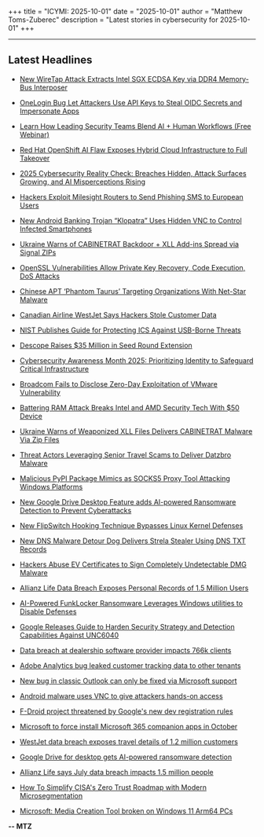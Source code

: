 +++
title = "ICYMI: 2025-10-01"
date = "2025-10-01"
author = "Matthew Toms-Zuberec"
description = "Latest stories in cybersecurity for 2025-10-01"
+++

---------------------------------------------------------------------------
## Latest Headlines
- [New WireTap Attack Extracts Intel SGX ECDSA Key via DDR4 Memory-Bus Interposer](https://thehackernews.com/2025/10/new-wiretap-attack-extracts-intel-sgx.html)

- [OneLogin Bug Let Attackers Use API Keys to Steal OIDC Secrets and Impersonate Apps](https://thehackernews.com/2025/10/onelogin-bug-let-attackers-use-api-keys.html)

- [Learn How Leading Security Teams Blend AI + Human Workflows (Free Webinar)](https://thehackernews.com/2025/10/how-leading-security-teams-blend-ai.html)

- [Red Hat OpenShift AI Flaw Exposes Hybrid Cloud Infrastructure to Full Takeover](https://thehackernews.com/2025/10/critical-red-hat-openshift-ai-flaw.html)

- [2025 Cybersecurity Reality Check: Breaches Hidden, Attack Surfaces Growing, and AI Misperceptions Rising](https://thehackernews.com/2025/10/2025-cybersecurity-reality-check.html)

- [Hackers Exploit Milesight Routers to Send Phishing SMS to European Users](https://thehackernews.com/2025/10/hackers-exploit-milesight-routers-to.html)

- [New Android Banking Trojan “Klopatra” Uses Hidden VNC to Control Infected Smartphones](https://thehackernews.com/2025/10/new-android-banking-trojan-klopatra.html)

- [Ukraine Warns of CABINETRAT Backdoor + XLL Add-ins Spread via Signal ZIPs](https://thehackernews.com/2025/10/ukraine-warns-of-cabinetrat-backdoor.html)

- [OpenSSL Vulnerabilities Allow Private Key Recovery, Code Execution, DoS Attacks](https://www.securityweek.com/openssl-vulnerabilities-allow-private-key-recovery-code-execution-dos-attacks/)

- [Chinese APT ‘Phantom Taurus’ Targeting Organizations With Net-Star Malware](https://www.securityweek.com/chinese-apt-phantom-taurus-targeting-organizations-with-net-star-malware/)

- [Canadian Airline WestJet Says Hackers Stole Customer Data](https://www.securityweek.com/canadian-airline-westjet-says-hackers-stole-customer-data/)

- [NIST Publishes Guide for Protecting ICS Against USB-Borne Threats](https://www.securityweek.com/nist-publishes-guide-for-protecting-ics-against-usb-borne-threats/)

- [Descope Raises $35 Million in Seed Round Extension](https://www.securityweek.com/descope-raises-35-million-in-seed-round-extension/)

- [Cybersecurity Awareness Month 2025: Prioritizing Identity to Safeguard Critical Infrastructure](https://www.securityweek.com/cybersecurity-awareness-month-2025prioritizing-identity-to-safeguard-critical-infrastructure/)

- [Broadcom Fails to Disclose Zero-Day Exploitation of VMware Vulnerability](https://www.securityweek.com/broadcom-fails-to-disclose-zero-day-exploitation-of-vmware-vulnerability/)

- [Battering RAM Attack Breaks Intel and AMD Security Tech With $50 Device](https://www.securityweek.com/battering-ram-attack-breaks-intel-and-amd-security-tech-with-50-device/)

- [Ukraine Warns of Weaponized XLL Files Delivers CABINETRAT Malware Via Zip Files](https://cybersecuritynews.com/cabinetrat-malware-via-zip-files/)

- [Threat Actors Leveraging Senior Travel Scams to Deliver Datzbro Malware](https://cybersecuritynews.com/threat-actors-deliver-datzbro-malware/)

- [Malicious PyPI Package Mimics as SOCKS5 Proxy Tool Attacking Windows Platforms](https://cybersecuritynews.com/malicious-pypi-package-mimics-as-socks5-proxy-tool/)

- [New Google Drive Desktop Feature adds AI-powered Ransomware Detection to Prevent Cyberattacks](https://cybersecuritynews.com/google-drive-ransomware-detection/)

- [New FlipSwitch Hooking Technique Bypasses Linux Kernel Defenses](https://cybersecuritynews.com/new-flipswitch-hooking-technique/)

- [New DNS Malware Detour Dog Delivers Strela Stealer Using DNS TXT Records](https://cybersecuritynews.com/new-dns-malware-detour-dog/)

- [Hackers Abuse EV Certificates to Sign Completely Undetectable DMG Malware](https://cybersecuritynews.com/hackers-abuse-ev-certificates/)

- [Allianz Life Data Breach Exposes Personal Records of 1.5 Million Users](https://cybersecuritynews.com/allianz-life-data-breach-report/)

- [AI-Powered FunkLocker Ransomware Leverages Windows utilities to Disable Defenses](https://cybersecuritynews.com/ai-powered-funklocker-ransomware/)

- [Google Releases Guide to Harden Security Strategy and Detection Capabilities Against UNC6040](https://cybersecuritynews.com/google-releases-guide-against-unc6040/)

- [Data breach at dealership software provider impacts 766k clients](https://www.bleepingcomputer.com/news/security/data-breach-at-dealership-software-provider-impacts-766k-clients/)

- [Adobe Analytics bug leaked customer tracking data to other tenants](https://www.bleepingcomputer.com/news/security/adobe-analytics-bug-leaked-customer-tracking-data-to-other-tenants/)

- [New bug in classic Outlook can only be fixed via Microsoft support](https://www.bleepingcomputer.com/news/microsoft/new-bug-in-classic-outlook-can-only-be-fixed-via-microsoft-support/)

- [Android malware uses VNC to give attackers hands-on access](https://www.bleepingcomputer.com/news/security/android-malware-uses-vnc-to-give-attackers-hands-on-access/)

- [F-Droid project threatened by Google's new dev registration rules](https://www.bleepingcomputer.com/news/security/f-droid-project-threatened-by-googles-new-dev-registration-rules/)

- [Microsoft to force install Microsoft 365 companion apps in October](https://www.bleepingcomputer.com/news/microsoft/microsoft-to-force-install-microsoft-365-companion-apps-in-october/)

- [WestJet data breach exposes travel details of 1.2 million customers](https://www.bleepingcomputer.com/news/security/westjet-data-breach-exposes-travel-details-of-12-million-customers/)

- [Google Drive for desktop gets AI-powered ransomware detection](https://www.bleepingcomputer.com/news/security/google-drive-for-desktop-gets-ai-powered-ransomware-detection/)

- [Allianz Life says July data breach impacts 1.5 million people](https://www.bleepingcomputer.com/news/security/allianz-life-says-july-data-breach-impacts-15-million-people/)

- [How To Simplify CISA's Zero Trust Roadmap with Modern Microsegmentation](https://www.bleepingcomputer.com/news/security/how-to-simplify-cisas-zero-trust-roadmap-with-modern-microsegmentation/)

- [Microsoft: Media Creation Tool broken on Windows 11 Arm64 PCs](https://www.bleepingcomputer.com/news/microsoft/microsoft-media-creation-tool-broken-on-windows-11-arm64-pcs/)

**-- MTZ**